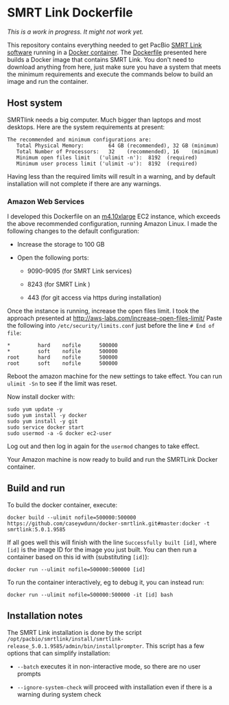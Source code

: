 # SMRT Link Dockerfile

*This is a work in progress. It might not work yet.*

This repository contains everything needed to get PacBio [SMRT Link software](http://www.pacb.com/support/software-downloads/) running in a [Docker container](https://www.docker.com/what-docker). The [Dockerfile](https://docs.docker.com/engine/reference/builder/) presented here builds a Docker image that contains SMRT Link. You don't need to download anything from here, just make sure you have a system that meets the minimum requirements and execute the commands below to build an image and run the container.

## Host system

SMRTlink needs a big computer. Much bigger than laptops and most desktops. Here are the system requirements at present:


    The recommended and minimum configurations are:
       Total Physical Memory:        64 GB (recommended), 32 GB (minimum)
       Total Number of Processors:   32    (recommended), 16    (minimum)
       Minimum open files limit   ('ulimit -n'):  8192  (required)
       Minimum user process limit ('ulimit -u'):  8192  (required)

Having less than the required limits will result in a warning, and by default installation will not complete if there are any warnings. 

### Amazon Web Services

I developed this Dockerfile on an [m4.10xlarge](https://aws.amazon.com/ec2/instance-types/) EC2 instance, which exceeds the above recommended configuration, running Amazon Linux. I made the following changes to the default configuration:

- Increase the storage to 100 GB

- Open the following ports: 

    - 9090-9095 (for SMRT Link services)

    - 8243 (for SMRT Link ) 

    - 443 (for git access via https during installation) 

Once the instance is running, increase the open files limit. I took the approach presented at http://aws-labs.com/increase-open-files-limit/ Paste the following into `/etc/security/limits.conf` just before the line `# End of file`: 

    *         hard    nofile      500000
    *         soft    nofile      500000
    root      hard    nofile      500000
    root      soft    nofile      500000

Reboot the amazon machine for the new settings to take effect. You can run `ulimit -Sn` to see if the limit was reset. 

Now install docker with:

    sudo yum update -y
    sudo yum install -y docker
    sudo yum install -y git
    sudo service docker start
    sudo usermod -a -G docker ec2-user

Log out and then log in again for the `usermod` changes to take effect.

Your Amazon machine is now ready to build and run the SMRTLink Docker container.

## Build and run

To build the docker container, execute:

    docker build --ulimit nofile=500000:500000 https://github.com/caseywdunn/docker-smrtlink.git#master:docker -t smrtlink:5.0.1.9585

If all goes well this will finish with the line `Successfully built [id]`, where `[id]` is the image ID for the image you just built. You can then run a container based on this id with (substituting `[id]`):

    docker run --ulimit nofile=500000:500000 [id]

To run the container interactively, eg to debug it, you can instead run:

    docker run --ulimit nofile=500000:500000 -it [id] bash

## Installation notes

The SMRT Link installation is done by the script `/opt/pacbio/smrtlink/install/smrtlink-release_5.0.1.9585/admin/bin/installprompter`. This script has a few options that can simplify installation:

- `--batch` executes it in non-interactive mode, so there are no user prompts

- `--ignore-system-check` will proceed with installation even if there is a warning during system check
